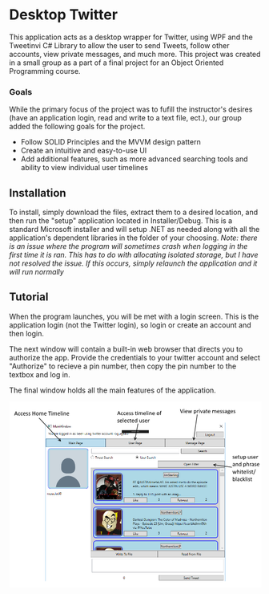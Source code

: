 # Desktop Twitter
This application acts as a desktop wrapper for Twitter, using WPF and the Tweetinvi C# Library to allow the user to send Tweets, follow other accounts, view private messages, and much more. This project was created in a small group as a part of a final project for an Object Oriented Programming course. 
### Goals
While the primary focus of the project was to fufill the instructor's desires (have an application login, read and write to a text file, ect.), our group added the following goals for the project.
* Follow SOLID Principles and the MVVM design pattern
* Create an intuitive and easy-to-use UI
* Add additional features, such as more advanced searching tools and ability to view individual user timelines
## Installation
To install, simply download the files, extract them to a desired location, and then run the "setup" application located in Installer/Debug. This is a standard Microsoft installer and will setup .NET as needed along with all the application's dependent libraries in the folder of your choosing. *Note: there is an issue where the program will sometimes crash when logging in the first time it is ran. This has to do with allocating isolated storage, but I have not resolved the issue. If this occurs, simply relaunch the application and it will run normally*
## Tutorial
When the program launches, you will be met with a login screen. This is the application login (not the Twitter login), so login or create an account and then login.

The next window will contain a built-in web browser that directs you to authorize the app. Provide the credentials to your twitter account and select "Authorize" to recieve a pin number, then copy the pin number to the textbox and log in.

The final window holds all the main features of the application. 

![main application page](Images/MainPage.PNG)
